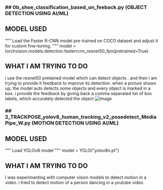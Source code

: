 ### ## 0b_shoe_classification_based_on_feeback.py (OBJECT DETECTION USING AI/ML)

## MODEL USED
"""
Load the Faster R-CNN model pre-trained on COCO dataset and adjust it for custom fine-tuning.
"""
model = torchvision.models.detection.fasterrcnn_resnet50_fpn(pretrained=True)

## WHAT I AM TRYING TO DO
i use the resnet50 pretained model which can detect objects . and then i am trying to provide it feedback to improve its detection. when a picture shows up, the model auto detects some objects and every object is marked in a box. i provide the feedback by giving back a comma seperated list of box labels, which accurately detected the object
![image](https://github.com/user-attachments/assets/0577e7b9-ba47-4f96-8b16-d2cd60a2975f)


### ## 2_TRACKPOSE_yolov8_human_tracking_v2_posedetect_MediaPipe_W.py (MOTION DETECTION USING AI/ML)

## MODEL USED
"""
Load YOLOv8 model
"""
model = YOLO("yolov8n.pt")

## WHAT I AM TRYING TO DO
I was experimenting with computer vision models to detect motion in a video. i tried to detect motion of a person dancing in a youtube video
